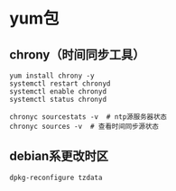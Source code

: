 # yum包

## chrony（时间同步工具）

```
yum install chrony -y
systemctl restart chronyd
systemctl enable chronyd
systemctl status chronyd

chronyc sourcestats -v  # ntp源服务器状态
chronyc sources -v  # 查看时间同步源状态

```

## debian系更改时区

``` bash
dpkg-reconfigure tzdata
```

